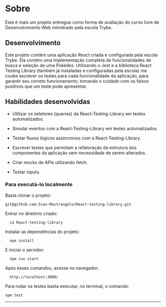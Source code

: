 # Sobre

Este é mais um projeto entregue como forma de avaliação do curso livre de Desenvolvimento Web ministrado pela escola Trybe.

## Desenvolvimento

Este projeto contém uma aplicação React criada e configurada pela escola Trybe. Ela contém uma implementação completa de funcionalidades de busca e seleção de uma Pokédex. Utilizando o Jest e a biblioteca React Testing Library (também já instaladas e configuradas pela escola) me coube escrever os testes para cada funcionalidade da aplicação, para garantir seu correto funcionamento, tomando o cuidado com os falsos positivos que um teste pode apresentar.

## Habilidades desenvolvidas

* Utilizar os seletores (queries) da React-Testing-Library em testes automatizados.

* Simular eventos com a React-Testing-Library em testes automatizados.

* Testar fluxos lógicos assíncronos com a React-Testing-Library.

* Escrever testes que permitam a refatoração da estrutura dos componentes da aplicação sem necessidade de serem alterados.

* Criar mocks de APIs utilizando fetch.

* Testar inputs.

### Para executá-lo localmente

Basta clonar o projeto:
```
git@github.com:Ivan-Mastrangelo/React-testing-library.git
```
Entrar no diretório criado:
```
  cd React-testing-library
  ```
Instalar as dependências do projeto:
```
  npm install
  ```
E iniciar o servidor:
```
  npm run start
  ```
Após esses comandos, acesse no navegador:
```
  http://localhost:3000/
  ```
Para rodar os testes basta executar, no terminal, o comando:
```
npm test
```
---
